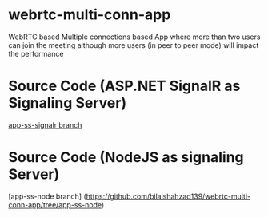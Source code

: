 # webrtc-multi-conn-app
WebRTC based Multiple connections based App where more than two users can join the meeting although more users (in peer to peer mode) will impact the performance

# Source Code (ASP.NET SignalR as Signaling Server)
[app-ss-signalr branch](https://github.com/bilalshahzad139/webrtc-multi-conn-app/tree/app-ss-signalr)

# Source Code (NodeJS as signaling Server)
[app-ss-node branch] (https://github.com/bilalshahzad139/webrtc-multi-conn-app/tree/app-ss-node)
